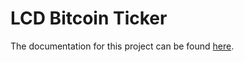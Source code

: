# LCD Bitcoin Ticker

The documentation for this project can be found [here](https://TheNoobInventor.github.io/lcd-bitcoin-ticker/).

